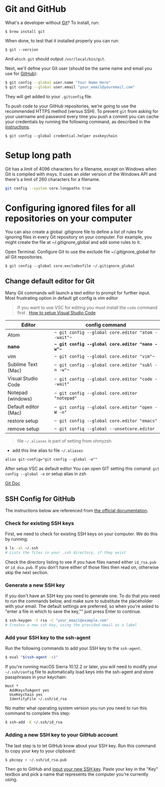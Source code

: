 # Git and GitHub

What's a developer without [Git](http://git-scm.com/)? To install, run:

    $ brew install git

When done, to test that it installed properly you can run:

    $ git --version

And `which git` should output `/usr/local/bin/git`.

Next, we'll define your Git user (should be the same name and email you use for
[GitHub](https://github.com/)):

```sh
$ git config --global user.name "Your Name Here"
$ git config --global user.email "your_email@youremail.com"
```

They will get added to your `.gitconfig` file.

To push code to your GitHub repositories, we're going to use the recommended
HTTPS method (versus SSH). To prevent `git` from asking for your username and
password every time you push a commit you can cache your credentials by running
the following command, as described in the
[instructions](https://help.github.com/articles/caching-your-github-password-in-git/).

    $ git config --global credential.helper osxkeychain

# Setup long path

Git has a limit of 4096 characters for a filename, except on Windows when Git is compiled with msys. It uses an older version of the Windows API and there's a limit of 260 characters for a filename.

```bash
git config --system core.longpaths true
```

# Configuring ignored files for all repositories on your computer

You can also create a global .gitignore file to define a list of rules for ignoring files in every Git repository on your computer. For example, you might create the file at ~/.gitignore_global and add some rules to it.

Open Terminal.
Configure Git to use the exclude file ~/.gitignore_global for all Git repositories.

    $ git config --global core.excludesfile ~/.gitignore_global

## Change default editor for Git

Many Git commands will launch a text editor to prompt for further input. Most frustrating option in default git config is vim editor

> If you want to use VSC for editing you must install the `code` command first . [How to setup Visual Studio Code](../VisualStudioCode/README.md)

| Editor             | config command                                     |
| ------------------ | -------------------------------------------------- |
| Atom               | `~ git config --global core.editor "atom --wait"~` |
| **nano**           | **`~ git config --global core.editor "nano -w"~`** |
| vim                | `~ git config --global core.editor "vim"~`         |
| Sublime Text (Mac) | `~ git config --global core.editor "subl -n -w"~`  |
| Visual Studio Code | `~ git config --global core.editor "code --wait"`  |
| Notepad (windows) | `~ git config --global core.editor "notepad"`  |
| Default editor (Mac) | `~ git config --global core.editor "open -W -n"`  |
| restore setup | `~ git config --global core.editor "emacs"`  |
| remove setup | `~ git config --global --unsetcore.editor`  |


> file `~/.aliases` is part of setting from ohmyzsh

- add this line alias to file `~/.aliases`

`alias git-config="git config --global -e""`

After setup VSC as default editor You can open GIT setting this comand:
`git config --global -e` or setup alias in  zsh

[Git Doc](https://git-scm.com/book/en/v2/Customizing-Git-Git-Configuration#_basic_client_configuration)

## SSH Config for GitHub

The instructions below are referenced from [the official
documentation](https://help.github.com/articles/generating-ssh-keys).

### Check for existing SSH keys

First, we need to check for existing SSH keys on your computer. We do this by
running:

```sh
$ ls -al ~/.ssh
# Lists the files in your .ssh directory, if they exist
```

Check the directory listing to see if you have files named either `id_rsa.pub`
or `id_dsa.pub`. If you don't have either of those files then read on,
otherwise skip the next section.

### Generate a new SSH key

If you don't have an SSH key you need to generate one. To do that you need to
run the commands below, and make sure to substitute the placeholder with your
email. The default settings are preferred, so when you're asked to "enter a
file in which to save the key,"" just press Enter to continue.

```sh
$ ssh-keygen -t rsa -C "your_email@example.com"
# Creates a new ssh key, using the provided email as a label
```

### Add your SSH key to the ssh-agent

Run the following commands to add your SSH key to the `ssh-agent`.

```sh
$ eval "$(ssh-agent -s)"
```

If you're running macOS Sierra 10.12.2 or later, you will need to modify your
`~/.ssh/config` file to automatically load keys into the ssh-agent and store
passphrases in your keychain:

```keychain
Host *
  AddKeysToAgent yes
  UseKeychain yes
  IdentityFile ~/.ssh/id_rsa
```

No matter what operating system version you run you need to run this command to
complete this step:

```sh
$ ssh-add -K ~/.ssh/id_rsa
```

### Adding a new SSH key to your GitHub account

The last step is to let GitHub know about your SSH key. Run this command to copy your key to your clipboard:

```sh
$ pbcopy < ~/.ssh/id_rsa.pub
```

Then go to GitHub and [input your new SSH
key](https://github.com/settings/ssh/new). Paste your key in the "Key" textbox
and pick a name that represents the computer you're currently using.
